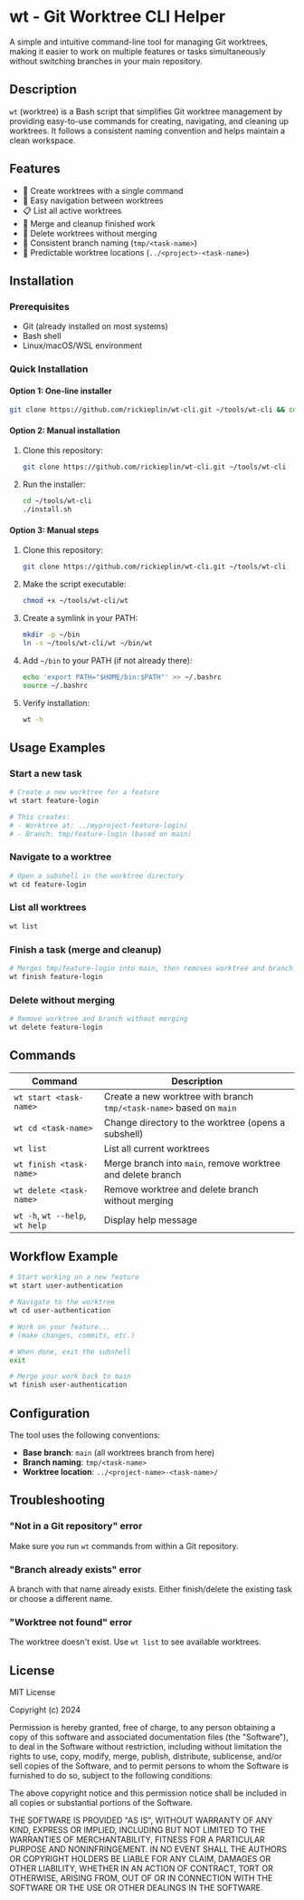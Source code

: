 # wt - Git Worktree CLI Helper

A simple and intuitive command-line tool for managing Git worktrees, making it easier to work on multiple features or tasks simultaneously without switching branches in your main repository.

## Description

`wt` (worktree) is a Bash script that simplifies Git worktree management by providing easy-to-use commands for creating, navigating, and cleaning up worktrees. It follows a consistent naming convention and helps maintain a clean workspace.

## Features

- 🚀 Create worktrees with a single command
- 📁 Easy navigation between worktrees
- 📋 List all active worktrees
- 🧩 Merge and cleanup finished work
- 🧹 Delete worktrees without merging
- 🌿 Consistent branch naming (`tmp/<task-name>`)
- 📍 Predictable worktree locations (`../<project>-<task-name>`)

## Installation

### Prerequisites

- Git (already installed on most systems)
- Bash shell
- Linux/macOS/WSL environment

### Quick Installation

#### Option 1: One-line installer
```bash
git clone https://github.com/rickieplin/wt-cli.git ~/tools/wt-cli && cd ~/tools/wt-cli && ./install.sh
```

#### Option 2: Manual installation

1. Clone this repository:
   ```bash
   git clone https://github.com/rickieplin/wt-cli.git ~/tools/wt-cli
   ```

2. Run the installer:
   ```bash
   cd ~/tools/wt-cli
   ./install.sh
   ```

#### Option 3: Manual steps

1. Clone this repository:
   ```bash
   git clone https://github.com/rickieplin/wt-cli.git ~/tools/wt-cli
   ```

2. Make the script executable:
   ```bash
   chmod +x ~/tools/wt-cli/wt
   ```

3. Create a symlink in your PATH:
   ```bash
   mkdir -p ~/bin
   ln -s ~/tools/wt-cli/wt ~/bin/wt
   ```

4. Add `~/bin` to your PATH (if not already there):
   ```bash
   echo 'export PATH="$HOME/bin:$PATH"' >> ~/.bashrc
   source ~/.bashrc
   ```

5. Verify installation:
   ```bash
   wt -h
   ```

## Usage Examples

### Start a new task
```bash
# Create a new worktree for a feature
wt start feature-login

# This creates:
# - Worktree at: ../myproject-feature-login/
# - Branch: tmp/feature-login (based on main)
```

### Navigate to a worktree
```bash
# Open a subshell in the worktree directory
wt cd feature-login
```

### List all worktrees
```bash
wt list
```

### Finish a task (merge and cleanup)
```bash
# Merges tmp/feature-login into main, then removes worktree and branch
wt finish feature-login
```

### Delete without merging
```bash
# Remove worktree and branch without merging
wt delete feature-login
```

## Commands

| Command | Description |
|---------|-------------|
| `wt start <task-name>` | Create a new worktree with branch `tmp/<task-name>` based on `main` |
| `wt cd <task-name>` | Change directory to the worktree (opens a subshell) |
| `wt list` | List all current worktrees |
| `wt finish <task-name>` | Merge branch into `main`, remove worktree and delete branch |
| `wt delete <task-name>` | Remove worktree and delete branch without merging |
| `wt -h`, `wt --help`, `wt help` | Display help message |

## Workflow Example

```bash
# Start working on a new feature
wt start user-authentication

# Navigate to the worktree
wt cd user-authentication

# Work on your feature...
# (make changes, commits, etc.)

# When done, exit the subshell
exit

# Merge your work back to main
wt finish user-authentication
```

## Configuration

The tool uses the following conventions:

- **Base branch**: `main` (all worktrees branch from here)
- **Branch naming**: `tmp/<task-name>`
- **Worktree location**: `../<project-name>-<task-name>/`

## Troubleshooting

### "Not in a Git repository" error
Make sure you run `wt` commands from within a Git repository.

### "Branch already exists" error
A branch with that name already exists. Either finish/delete the existing task or choose a different name.

### "Worktree not found" error
The worktree doesn't exist. Use `wt list` to see available worktrees.

## License

MIT License

Copyright (c) 2024

Permission is hereby granted, free of charge, to any person obtaining a copy
of this software and associated documentation files (the "Software"), to deal
in the Software without restriction, including without limitation the rights
to use, copy, modify, merge, publish, distribute, sublicense, and/or sell
copies of the Software, and to permit persons to whom the Software is
furnished to do so, subject to the following conditions:

The above copyright notice and this permission notice shall be included in all
copies or substantial portions of the Software.

THE SOFTWARE IS PROVIDED "AS IS", WITHOUT WARRANTY OF ANY KIND, EXPRESS OR
IMPLIED, INCLUDING BUT NOT LIMITED TO THE WARRANTIES OF MERCHANTABILITY,
FITNESS FOR A PARTICULAR PURPOSE AND NONINFRINGEMENT. IN NO EVENT SHALL THE
AUTHORS OR COPYRIGHT HOLDERS BE LIABLE FOR ANY CLAIM, DAMAGES OR OTHER
LIABILITY, WHETHER IN AN ACTION OF CONTRACT, TORT OR OTHERWISE, ARISING FROM,
OUT OF OR IN CONNECTION WITH THE SOFTWARE OR THE USE OR OTHER DEALINGS IN THE
SOFTWARE.